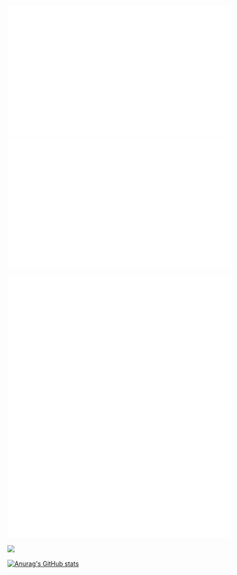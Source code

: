 ![](https://raw.githubusercontent.com/tinnguruma/GitHub-stats/master/generated/overview.svg#gh-dark-mode-only)
![](https://raw.githubusercontent.com/tinnguruma/GitHub-stats/master/generated/overview.svg#gh-light-mode-only)

![](https://raw.githubusercontent.com/tinnguruma/GitHub-stats/master/generated/languages.svg#gh-dark-mode-only)
![](https://raw.githubusercontent.com/tinnguruma/GitHub-stats/master/generated/languages.svg#gh-light-mode-only)

![](https://komarev.com/ghpvc/?username=tinnguruma)

[![Anurag's GitHub stats](https://github-readme-stats.vercel.app/api?username=tinnguruma)](https://github.com/anuraghazra/github-readme-stats)
